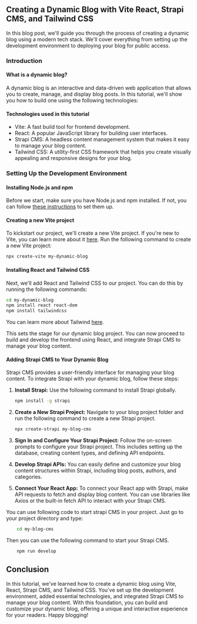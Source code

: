 ## Creating a Dynamic Blog with Vite React, Strapi CMS, and Tailwind CSS

In this blog post, we'll guide you through the process of creating a dynamic blog using a modern tech stack. We'll cover everything from setting up the development environment to deploying your blog for public access.

### Introduction

#### What is a dynamic blog?

A dynamic blog is an interactive and data-driven web application that allows you to create, manage, and display blog posts. In this tutorial, we'll show you how to build one using the following technologies:

#### Technologies used in this tutorial

- Vite: A fast build tool for frontend development.
- React: A popular JavaScript library for building user interfaces.
- Strapi CMS: A headless content management system that makes it easy to manage your blog content.
- Tailwind CSS: A utility-first CSS framework that helps you create visually appealing and responsive designs for your blog.

### Setting Up the Development Environment

#### Installing Node.js and npm

Before we start, make sure you have Node.js and npm installed. If not, you can follow [these instructions](https://nodejs.org/en/download/package-manager) to set them up.

#### Creating a new Vite project

To kickstart our project, we'll create a new Vite project. If you're new to Vite, you can learn more about it [here](https://vitejs.dev/guide/). Run the following command to create a new Vite project:

```bash
npx create-vite my-dynamic-blog 
```

#### Installing React and Tailwind CSS
Next, we'll add React and Tailwind CSS to our project. You can do this by running the following commands:
```bash
cd my-dynamic-blog
npm install react react-dom
npm install tailwindcss

```
You can learn more about Tailwind [here](https://tailwindcss.com/docs/installation).

This sets the stage for our dynamic blog project. You can now proceed to build and develop the frontend using React, and integrate Strapi CMS to manage your blog content.

#### Adding Strapi CMS to Your Dynamic Blog

Strapi CMS provides a user-friendly interface for managing your blog content. To integrate Strapi with your dynamic blog, follow these steps:

1. **Install Strapi:** Use the following command to install Strapi globally.

    ```bash
    npm install -g strapi
    ```
2. **Create a New Strapi Project:** Navigate to your blog project folder and run the following command to create a new Strapi project.
    ```bash
    npx create-strapi my-blog-cms
    ```
    

3. **Sign In and Configure Your Strapi Project:** Follow the on-screen prompts to configure your Strapi project. This includes setting up the database, creating content types, and defining API endpoints.

4. **Develop Strapi APIs:** You can easily define and customize your blog content structures within Strapi, including blog posts, authors, and categories.


5. **Connect Your React App:** To connect your React app with Strapi, make API requests to fetch and display blog content. You can use libraries like Axios or the built-in fetch API to interact with your Strapi CMS.

You can use following code to start strapi CMS in your project. Just go to your project directory and type:

```bash
    cd my-blog-cms 
```
Then you can use the following command to start your Strapi CMS.

```bash
    npm run develop
```
## Conclusion

In this tutorial, we've learned how to create a dynamic blog using Vite, React, Strapi CMS, and Tailwind CSS. You've set up the development environment, added essential technologies, and integrated Strapi CMS to manage your blog content. With this foundation, you can build and customize your dynamic blog, offering a unique and interactive experience for your readers. Happy blogging!


